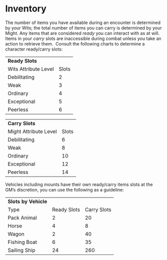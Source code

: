 
# Inventory

The number of items you have available during an encounter is determined by your Wits; the total number of items you can carry is determined by your Might. Any items that are considered _ready_ you can interact with as at will. Items in your _carry_ slots are inaccessible during combat unless you take an action to retrieve them.  Consult the following charts to determine a character ready/carry slots:

|                      |       |
| -------------------- | ----- |
| **Ready Slots**      |       |
| Wits Attribute Level | Slots |
| Debilitating         | 2     |
| Weak                 | 3     |
| Ordinary             | 4     |
| Exceptional          | 5     |
| Peerless             | 6     |

|                       |       |
| --------------------- | ----- |
| **Carry Slots**       |       |
| Might Attribute Level | Slots |
| Debilitating          | 6     |
| Weak                  | 8     |
| Ordinary              | 10    |
| Exceptional           | 12    |
| Peerless              | 14    |

Vehicles including mounts have their own ready/carry items slots at the GM’s discretion, you can use the following as a guideline:

|                      |             |             |
| -------------------- | ----------- | ----------- |
| **Slots by Vehicle** |             |             |
| Type                 | Ready Slots | Carry Slots |
| Pack Animal          | 2           | 20          |
| Horse                | 4           | 8           |
| Wagon                | 2           | 40          |
| Fishing Boat         | 6           | 35          |
| Sailing Ship         | 24          | 260         |
